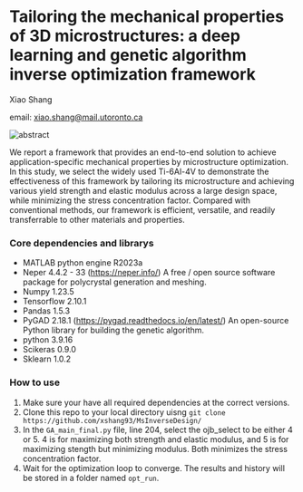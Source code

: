 # Tailoring the mechanical properties of 3D microstructures: a deep learning and genetic algorithm inverse optimization framework

Xiao Shang

email: xiao.shang@mail.utoronto.ca

![abstract](https://github.com/xshang93/MsInverseDesign/assets/86078353/bd31082f-2224-4bc5-aa96-3c22b51bf7b7)

We report a framework that provides an end-to-end solution to achieve application-specific mechanical properties by microstructure optimization. In this study, we select the widely used Ti-6Al-4V to demonstrate the effectiveness of this framework by tailoring its microstructure and achieving various yield strength and elastic modulus across a large design space, while minimizing the stress concentration factor. Compared with conventional methods, our framework is efficient, versatile, and readily transferrable to other materials and properties.

### Core dependencies and librarys

- MATLAB python engine R2023a
- Neper 4.4.2 - 33 (https://neper.info/) A free / open source software package for polycrystal generation and meshing.
- Numpy 1.23.5 
- Tensorflow 2.10.1
- Pandas 1.5.3
- PyGAD 2.18.1 (https://pygad.readthedocs.io/en/latest/) An open-source Python library for building the genetic algorithm.
- python 3.9.16
- Scikeras 0.9.0
- Sklearn 1.0.2

### How to use
1. Make sure your have all required dependencies at the correct versions.
2. Clone this repo to your local directory uisng ```git clone https://github.com/xshang93/MsInverseDesign/```
3. In the ```GA_main_final.py``` file, line 204, select the ojb_select to be either 4 or 5. 4 is for maximizing both strength and elastic modulus, and 5 is for maximizing stength but minimizing modulus. Both minimizes the stress concentration factor.
4. Wait for the optimization loop to converge. The results and history will be stored in a folder named ```opt_run```.
